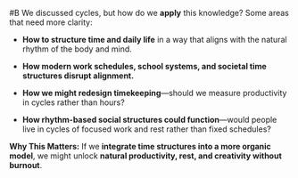  #B We discussed cycles, but how do we **apply** this knowledge? Some areas that need more clarity:

- **How to structure time and daily life** in a way that aligns with the natural rhythm of the body and mind.
    
- **How modern work schedules, school systems, and societal time structures disrupt alignment.**
    
- **How we might redesign timekeeping**—should we measure productivity in cycles rather than hours?
    
- **How rhythm-based social structures could function**—would people live in cycles of focused work and rest rather than fixed schedules?
    

**Why This Matters:** If we **integrate time structures into a more organic model**, we might unlock **natural productivity, rest, and creativity without burnout**.